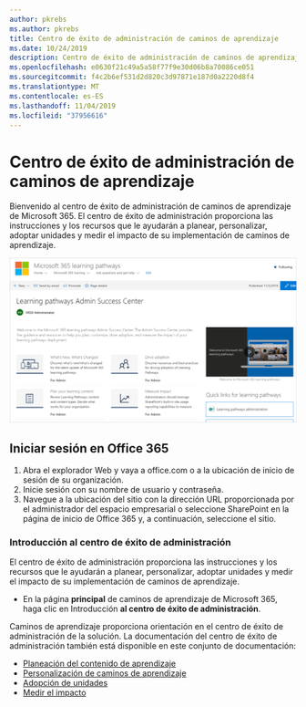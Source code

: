 ```yaml
---
author: pkrebs
ms.author: pkrebs
title: Centro de éxito de administración de caminos de aprendizaje
ms.date: 10/24/2019
description: Centro de éxito de administración de caminos de aprendizaje
ms.openlocfilehash: e0630f21c49a5a58f77f9e30d06b8a70086ce051
ms.sourcegitcommit: f4c2b6ef531d2d820c3d97871e187d0a2220d8f4
ms.translationtype: MT
ms.contentlocale: es-ES
ms.lasthandoff: 11/04/2019
ms.locfileid: "37956616"
---
```

# <a name="learning-pathways-admin-success-center"></a>Centro de éxito de administración de caminos de aprendizaje

Bienvenido al centro de éxito de administración de caminos de aprendizaje de Microsoft 365. El centro de éxito de administración proporciona las instrucciones y los recursos que le ayudarán a planear, personalizar, adoptar unidades y medir el impacto de su implementación de caminos de aprendizaje.

![CG-successcenter. png](media/cg-successcenter.png)

## <a name="sign-in-to-office-365"></a>Iniciar sesión en Office 365 

1.  Abra el explorador Web y vaya a office.com o a la ubicación de inicio de sesión de su organización. 
2.  Inicie sesión con su nombre de usuario y contraseña.
3.  Navegue a la ubicación del sitio con la dirección URL proporcionada por el administrador del espacio empresarial o seleccione SharePoint en la página de inicio de Office 365 y, a continuación, seleccione el sitio. 

### <a name="get-started-with-the-admin-success-center"></a>Introducción al centro de éxito de administración

El centro de éxito de administración proporciona las instrucciones y los recursos que le ayudarán a planear, personalizar, adoptar unidades y medir el impacto de su implementación de caminos de aprendizaje. 

- En la página **principal** de caminos de aprendizaje de Microsoft 365, haga clic en Introducción **al centro de éxito de administración**.

Caminos de aprendizaje proporciona orientación en el centro de éxito de administración de la solución. La documentación del centro de éxito de administración también está disponible en este conjunto de documentación: 

- [Planeación del contenido de aprendizaje](custom_plancontent.md)
- [Personalización de caminos de aprendizaje](custom_overview.md)
- [Adopción de unidades](driveadoption.md)
- [Medir el impacto](custom_measureimpact.md)

